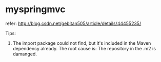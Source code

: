 # myspringmvc

refer: http://blog.csdn.net/gebitan505/article/details/44455235/


Tips:
1. The import package could not find, but it's included in the Maven dependency already. The root cause is: The repository in the .m2 is damanged.
